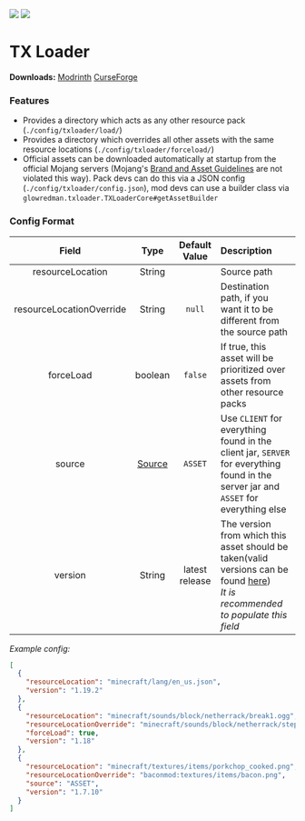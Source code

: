 [![](http://cf.way2muchnoise.eu/706505.svg)](https://www.curseforge.com/minecraft/mc-mods/tx-loader) [![](http://cf.way2muchnoise.eu/versions/706505.svg)](https://www.curseforge.com/minecraft/mc-mods/tx-loader)

TX Loader
=================

**Downloads:** [Modrinth](https://modrinth.com/mod/tx-loader) [CurseForge](https://www.curseforge.com/minecraft/mc-mods/tx-loader)

### Features
- Provides a directory which acts as any other resource pack (`./config/txloader/load/`)
- Provides a directory which overrides all other assets with the same resource locations (`./config/txloader/forceload/`)
- Official assets can be downloaded automatically at startup from the official Mojang servers (Mojang's [Brand and Asset Guidelines](https://www.minecraft.net/en-us/terms#terms-brand_guidelines) are not violated this way). Pack devs can do this via a JSON config (`./config/txloader/config.json`), mod devs can use a builder class via `glowredman.txloader.TXLoaderCore#getAssetBuilder`

### Config Format

|Field|Type|Default Value|Description|
|:---:|:---:|:---:|:---|
|resourceLocation|String||Source path|
|resourceLocationOverride|String|`null`|Destination path, if you want it to be different from the source path|
|forceLoad|boolean|`false`|If true, this asset will be prioritized over assets from other resource packs|
|source|[Source](https://github.com/glowredman/TX-Loader/blob/1a440d07ab299e921109f4ed463625d186e15ec1/src/main/java/glowredman/txloader/Asset.java#L39-L55)|`ASSET`|Use `CLIENT` for everything found in the client jar, `SERVER` for everything found in the server jar and `ASSET` for everything else|
|version|String|latest release|The version from which this asset should be taken(valid versions can be found [here](https://launchermeta.mojang.com/mc/game/version_manifest.json))<br>*It is recommended to populate this field*|

*Example config:*
```json
[
  {
    "resourceLocation": "minecraft/lang/en_us.json",
    "version": "1.19.2"
  },
  {
    "resourceLocation": "minecraft/sounds/block/netherrack/break1.ogg",
    "resourceLocationOverride": "minecraft/sounds/block/netherrack/step1.ogg",
    "forceLoad": true,
    "version": "1.18"
  },
  {
    "resourceLocation": "minecraft/textures/items/porkchop_cooked.png",
    "resourceLocationOverride": "baconmod:textures/items/bacon.png",
    "source": "ASSET",
    "version": "1.7.10"
  }
]
```
